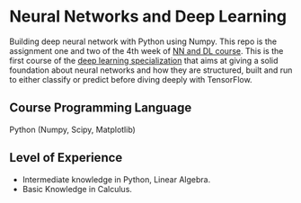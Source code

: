 # Neural Networks and Deep Learning

Building deep neural network with Python using Numpy. This repo is the assignment one and two of the 4th week of [NN and DL course](https://www.coursera.org/learn/neural-networks-deep-learning). This is the first course of the [deep learning specialization](https://www.coursera.org/specializations/deep-learning?utm_source=gg&utm_medium=sem&utm_campaign=17-DeepLearning-ROW&utm_content=17-DeepLearning-ROW&campaignid=6465471773&adgroupid=77415260637&device=c&keyword=coursera%20artificial%20intelligence&matchtype=b&network=g&devicemodel=&adpostion=&creativeid=506751438660&hide_mobile_promo&gclid=CjwKCAjwtpGGBhBJEiwAyRZX2hF1E1NxL2xafjxDiCn3dpizdRu4UDsXS6mid1TRYA_jZz0D8PV_kBoChVkQAvD_BwE) that aims at giving a solid foundation about neural networks and how they are structured, built and run to either classify or predict before diving deeply with TensorFlow.

## Course Programming Language

Python (Numpy, Scipy, Matplotlib)

## Level of Experience

- Intermediate knowledge in Python, Linear Algebra.
- Basic Knowledge in Calculus.
